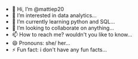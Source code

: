 - 👋 Hi, I’m @mattiep20
- 👀 I’m interested in data analytics...
- 🌱 I’m currently learning python and SQL...
- 💞️ I’m looking to collaborate on anything...
- 📫 How to reach me? wouldn't you like to know...
- 😄 Pronouns: she/  her...
- ⚡ Fun fact: i don't have any fun facts...

<!---
mattiep20/mattiep20 is a ✨ special ✨ repository because its `README.md` (this file) appears on your GitHub profile.
You can click the Preview link to take a look at your changes.
--->
